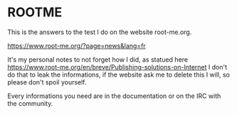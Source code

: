 # ROOTME
This is the answers to the test I do on the website root-me.org.

https://www.root-me.org/?page=news&lang=fr

It's my personal notes to not forget how I did, as statued here https://www.root-me.org/en/breve/Publishing-solutions-on-Internet I don't do that to leak the informations, if the website ask me to delete this I will, so please don't spoil yourself.

Every informations you need are in the documentation or on the IRC with the community.